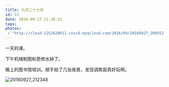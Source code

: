 ```yaml
---
title: 九月二十七日
id: 13
date: 2016-09-27 21:30:31
tags:
photos:
 - "http://cloud-1252628011.coscd.myqcloud.com/2016/09/20160927_200552.jpg"
---
```


一天的课。

下午机械制图和思修水掉了。

晚上的图书馆培训。顺手拍了几张夜景，发现调焦距真好玩啊。

![20160927_212348](http://cloud-1252628011.coscd.myqcloud.com/2016/09/20160927_212348.jpg)